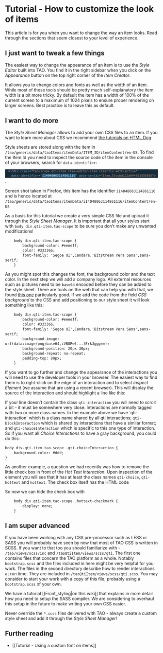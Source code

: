 <!--
parent:
    title: Tutorials
author:
    - 'Dieter Raber'
created_at: '2014-06-30 11:50:17'
updated_at: '2014-07-21 11:46:45'
tags:
    - Tutorials
-->

Tutorial - How to customize the look of items
=============================================

This article is for you when you want to change the way an item looks. Read through the sections that seem closest to your level of experience.

I just want to tweak a few things
---------------------------------

The easiest way to change the appearance of an item is to use the *Style Editor* built into TAO. You find it in the right sidebar when you click on the *Appearance* button on the top right corner of the *Item Creator*.

It allows you to change colors and fonts as well as the width of an item. While most of these tools should be pretty much self-explanatory the item width is a bit more tricky. By default the item has a width of 100% of the current screen to a maximum of 1024 pixels to ensure proper rendering on larger screens. Best practice is to leave this as default.

I want to do more
-----------------

The *Style Sheet Manager* allows to add your own CSS files to an item. If you want to learn more about CSS we recommend [the tutorials on HTML Dog](http://www.htmldog.com/guides/css/)

Style sheets are stored along with the item in `/tao/generis/data/taoItems/itemData/ITEM_ID/itemContent/en-US`. To find the Item Id you need to inspect the source code of the item in the console of your browsers, search for `data-identifier`:

![](../resources/find-item-serial.png).<br/>

Screen shot taken in Firefox, this item has the identifier `i14048063114861116` and is hence located at `/tao/generis/data/taoItems/itemData/i14048063114861116/itemContent/en-US`

As a basis for this tutorial we create a very simple CSS file and upload it through the *Style Sheet Manager*. It is important that all your styles start with `body div.qti-item.tao-scope` to be sure you don’t make any unwanted modifications!

        body div.qti-item.tao-scope {
            background-color: #eeeeff;
            color: #333366; 
            font-family: 'Segoe UI',Candara,'Bitstream Vera Sans',sans-serif;
        }

As you might spot this changes the font, the background color and the text color. In the next step we will add a company logo. All external resources such as pictures need to be `base64` encoded before they can be added to the style sheet. There are tools on the web that can help you with that, we found [this one](http://webcodertools.com/imagetobase64converter) particularly good. If we add the code from the field *CSS background* to the CSS and add positioning to our style sheet it will look something like this:

        body div.qti-item.tao-scope {
            background-color: #eeeeff;
            color: #333366; 
            font-family: 'Segoe UI',Candara,'Bitstream Vera Sans',sans-serif;
            background-image: url(data:image/png;base64,iVBORw[...]ErkJggg==);
            background-position: 20px 30px;
            background-repeat: no-repeat;
            padding-top: 80px;
        }

If you want to go further and change the appearance of the interactions you will need to use the developer tools in your browser. The easiest way to find them is to right-click on the edge of an interaction and to select *Inspect Element* (we assume that are using a recent browser). This will display the source of the interaction and should highlight a line like this:

        

If your line doesn’t contain the class `qti-interaction` you will need to scroll a bit - it must be somewhere very close. Interactions are normally tagged with two or more class names. In the example above we have \`qti-interaction\` which is a class name shared by all qti interactions; `qti-blockInteraction` which is shared by interactions that have a similar format; and `qti-choiceInteraction` which is specific to this one type of interaction. So if you want all *Choice Interactions* to have a gray background, you could do this:

    body div.qti-item.tao-scope .qti-choiceInteraction {
        background-color: #ddd;
    }

As another example, a question we had recently was how to remove the little check box in front of the *Hot Text Interaction*. Upon inspection of the element you will see that it has at least the class names `qti-choice`, `qti-hottext` and `hottext`. The check box itself has the HTML code

        
            
            
        

So now we can hide the check box with

        body div.qti-item.tao-scope .hottext-checkmark {
            display: none;
        }

I am super advanced
-------------------

If you have been working with any CSS pre-processor such as LESS or SASS you will probably have seen by now that most of TAO CSS is written in SCSS. If you want to that too you should familiarize with - `/tao/views/scss/inc` and `/taoQtiItem/views/scss/qti`. The first one contains files that concern the TAO platform as a whole. Notably `bootstrap.scss` and the files included in here might be very helpful for you work. The files in the second directory describe how to render interactions at run time. They are included in `/taoQtiItem/views/scss/qti.scss`. You may consider to start your work with a copy of this file, probably using a `bootstrap.scss` of your own.

We have a tutorial [[Front\_styling|on this wiki]] that explains in more detail how you need to setup the SASS compiler. We are considering to overhaul this setup in the future to make writing your own CSS easier.

Never override the `*.scss` files delivered with TAO - always create a custom style sheet and add it through the *Style Sheet Manager*!

Further reading
---------------

-   [[Tutorial - Using a custom font on items]]

